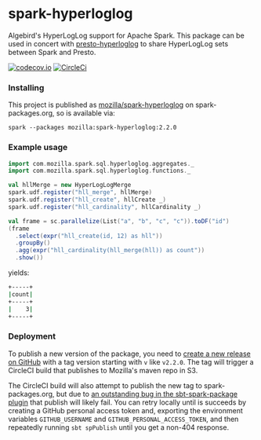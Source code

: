 # spark-hyperloglog
Algebird's HyperLogLog support for Apache Spark. This package can be used in concert
with [presto-hyperloglog](https://github.com/vitillo/presto-hyperloglog) to share
HyperLogLog sets between Spark and Presto.

[![codecov.io](https://codecov.io/github/mozilla/spark-hyperloglog/coverage.svg?branch=master)](https://codecov.io/github/mozilla/spark-hyperloglog?branch=master)
[![CircleCi](https://circleci.com/gh/mozilla/spark-hyperloglog.svg?style=shield&circle-token=5506f56072f0198ece2995a8539c174cc648c9e4)](https://circleci.com/gh/mozilla/spark-hyperloglog)

### Installing

This project is published as 
[mozilla/spark-hyperloglog](https://spark-packages.org/package/mozilla/spark-hyperloglog)
on spark-packages.org, so is available via:

    spark --packages mozilla:spark-hyperloglog:2.2.0


### Example usage

```scala
import com.mozilla.spark.sql.hyperloglog.aggregates._
import com.mozilla.spark.sql.hyperloglog.functions._

val hllMerge = new HyperLogLogMerge
spark.udf.register("hll_merge", hllMerge)
spark.udf.register("hll_create", hllCreate _)
spark.udf.register("hll_cardinality", hllCardinality _)

val frame = sc.parallelize(List("a", "b", "c", "c")).toDF("id")
(frame
  .select(expr("hll_create(id, 12) as hll"))
  .groupBy()
  .agg(expr("hll_cardinality(hll_merge(hll)) as count"))
  .show())
```

yields:

```bash
+-----+
|count|
+-----+
|    3|
+-----+
```

### Deployment

To publish a new version of the package, you need to
[create a new release on GitHub](https://github.com/mozilla/spark-hyperloglog/releases/new)
with a tag version starting with `v` like `v2.2.0`. The tag will trigger a CircleCI build
that publishes to Mozilla's maven repo in S3.

The CircleCI build will also attempt to publish the new tag to spark-packages.org,
but due to
[an outstanding bug in the sbt-spark-package plugin](https://github.com/databricks/sbt-spark-package/issues/31)
that publish will likely fail. You can retry locally until is succeeds by creating a GitHub
personal access token and, exporting the environment variables `GITHUB_USERNAME` and
`GITHUB_PERSONAL_ACCESS_TOKEN`, and then repeatedly running `sbt spPublish` until you get a
non-404 response.
